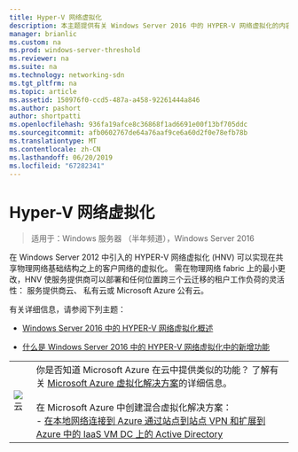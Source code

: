 ```yaml
---
title: Hyper-V 网络虚拟化
description: 本主题提供有关 Windows Server 2016 中的 HYPER-V 网络虚拟化的内容的链接。
manager: brianlic
ms.custom: na
ms.prod: windows-server-threshold
ms.reviewer: na
ms.suite: na
ms.technology: networking-sdn
ms.tgt_pltfrm: na
ms.topic: article
ms.assetid: 150976f0-ccd5-487a-a458-92261444a846
ms.author: pashort
author: shortpatti
ms.openlocfilehash: 936fa19afce8c36868f1ad6691e00f13bf705ddc
ms.sourcegitcommit: afb0602767de64a76aaf9ce6a60d2f0e78efb78b
ms.translationtype: MT
ms.contentlocale: zh-CN
ms.lasthandoff: 06/20/2019
ms.locfileid: "67282341"
---
```

# <a name="hyper-v-network-virtualization"></a>Hyper-V 网络虚拟化

>适用于：Windows 服务器 （半年频道），Windows Server 2016

在 Windows Server 2012 中引入的 HYPER-V 网络虚拟化 (HNV) 可以实现在共享物理网络基础结构之上的客户网络的虚拟化。 需在物理网络 fabric 上的最小更改，HNV 使服务提供商可以部署和任何位置跨三个云迁移的租户工作负荷的灵活性： 服务提供商云、 私有云或 Microsoft Azure 公有云。  
  
有关详细信息，请参阅下列主题：  
  
-   [Windows Server 2016 中的 HYPER-V 网络虚拟化概述](../../../sdn/technologies/hyper-v-network-virtualization/hyperv-network-virtualization-overview-windows-server.md)  
  
-   [什么是 Windows Server 2016 中的 HYPER-V 网络虚拟化中的新增功能](../../../sdn/technologies/hyper-v-network-virtualization/whats-new-hyperv-network-virtualization-windows-server.md)  
  
|||  
|-|-|  
|![云](../../../media/Hyper-V-Network-Virtualization/All_Symbols_Cloud.png)|你是否知道 Microsoft Azure 在云中提供类似的功能？ 了解有关 [Microsoft Azure 虚拟化解决方案](https://aka.ms/f9bh7g)的详细信息。<br /><br />在 Microsoft Azure 中创建混合虚拟化解决方案：<br />- [在本地网络连接到 Azure 通过站点到站点 VPN 和扩展到 Azure 中的 IaaS VM DC 上的 Active Directory](https://aka.ms/d1dinb)|  